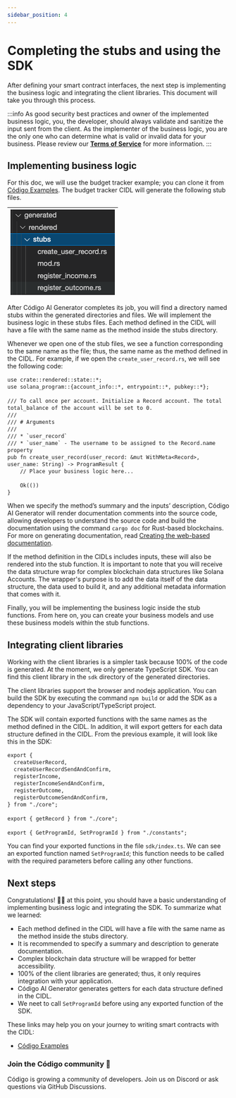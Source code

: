 ```yaml
---
sidebar_position: 4
---
```


#  Completing the stubs and using the SDK

After defining your smart contract interfaces, the next step is implementing the business logic and integrating the client libraries. This document will take you through this process.

:::info
As good security best practices and owner of the implemented business logic, you, the developer, should always validate and sanitize the input sent from the client. As the implementer of the business logic, you are the only one who can determine what is valid or invalid data for your business. Please review our **[Terms of Service](#)** for more information.
:::

## Implementing business logic

For this doc, we will use the budget tracker example; you can clone it from [Código Examples](https://github.com/Codigo-io/examples). The budget tracker CIDL will generate the following stub files.

| ![Budget Tracker Stub Files](../../static/img/Budget%20Tracker%20Stub%20Files.png) |
| :-------------------------------------------------------------------------------   |

After Código AI Generator completes its job, you will find a directory named stubs within the generated directories and files. We will implement the business logic in these stubs files. Each method defined in the CIDL will have a file with the same name as the method inside the stubs directory. 

Whenever we open one of the stub files, we see a function corresponding to the same name as the file; thus, the same name as the method defined in the CIDL. For example, if we open the `create_user_record.rs`, we will see the following code:

```
use crate::rendered::state::*;
use solana_program::{account_info::*, entrypoint::*, pubkey::*};

/// To call once per account. Initialize a Record account. The total total_balance of the account will be set to 0.
///
/// # Arguments
///
/// * `user_record`
/// * `user_name` - The username to be assigned to the Record.name property
pub fn create_user_record(user_record: &mut WithMeta<Record>, user_name: String) -> ProgramResult {
    // Place your business logic here...

    Ok(())
}
```

When we specify the method’s summary and the inputs’ description, Código AI Generator will render documentation comments into the source code, allowing developers to understand the source code and build the documentation using the command `cargo doc` for Rust-based blockchains. For more on generating documentation, read [Creating the web-based documentation](#).

If the method definition in the CIDLs includes inputs, these will also be rendered into the stub function. It is important to note that you will receive the data structure wrap for complex blockchain data structures like Solana Accounts. The wrapper's purpose is to add the data itself of the data structure, the data used to build it, and any additional metadata information that comes with it.

Finally, you will be implementing the business logic inside the stub functions. From here on, you can create your business models and use these business models within the stub functions. 

## Integrating client libraries

Working with the client libraries is a simpler task because 100% of the code is generated. At the moment, we only generate TypeScript SDK. You can find this client library in the `sdk` directory of the generated directories. 

The client libraries support the browser and nodejs application. You can build the SDK by executing the command `npm build` or add the SDK as a dependency to your JavaScript/TypeScript project.

The SDK will contain exported functions with the same names as the method defined in the CIDL. In addition, it will export getters for each data structure defined in the CIDL. From the previous example, it will look like this in the SDK:

```
export {
  createUserRecord,
  createUserRecordSendAndConfirm,
  registerIncome,
  registerIncomeSendAndConfirm,
  registerOutcome,
  registerOutcomeSendAndConfirm,
} from "./core";

export { getRecord } from "./core";

export { GetProgramId, SetProgramId } from "./constants";
```

You can find your exported functions in the file `sdk/index.ts`. We can see an exported function named `SetProgramId`; this function needs to be called with the required parameters before calling any other functions.    

## Next steps
Congratulations! 🎉👏 at this point, you should have a basic understanding of implementing business logic and integrating the SDK. To summarize what we learned:

- Each method defined in the CIDL will have a file with the same name as the method inside the stubs directory. 
- It is recommended to specify a summary and description to generate documentation.
- Complex blockchain data structure will be wrapped for better accessibility.
- 100% of the client libraries are generated; thus, it only requires integration with your application.
- Código AI Generator generates getters for each data structure defined in the CIDL.
- We neet to call `SetProgramId` before using any exported function of the SDK.

These links may help you on your journey to writing smart contracts with the CIDL:
- [Código Examples](https://github.com/Codigo-io/examples)

### Join the Código community 💚
Código is growing a community of developers. Join us on Discord or ask questions via GitHub Discussions. 

